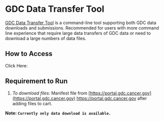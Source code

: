 # GDC Data Transfer Tool

[GDC Data Transfer Tool](https://gdc.cancer.gov/access-data/gdc-data-transfer-tool) is a command-line tool supporting both GDC data downloads and submissions. Recommended for users with more command line experience that require large data transfers of GDC data or need to download a large numbers of data files.

## How to Access
Click Here: 

## Requirement to Run
1. *To download files:* Manifest file from [https://portal.gdc.cancer.gov](https://portal.gdc.cancer.gov) https://portal.gdc.cancer.gov after adding files to cart.

**Note: `Currently only data download is available.`**